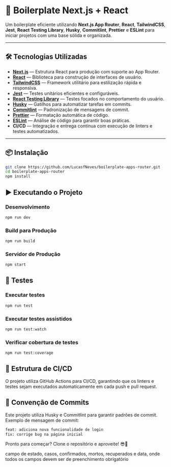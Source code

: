 # 🚀 Boilerplate Next.js + React

Um boilerplate eficiente utilizando **Next.js App Router**, **React**, **TailwindCSS**, **Jest**, **React Testing Library**, **Husky**, **Commitlint**, **Prettier** e **ESLint** para iniciar projetos com uma base sólida e organizada.

---

## 🛠 Tecnologias Utilizadas

- **[Next.js](https://nextjs.org/)** — Estrutura React para produção com suporte ao App Router.  
- **[React](https://react.dev/)** — Biblioteca para construção de interfaces de usuário.  
- **[TailwindCSS](https://tailwindcss.com/)** — Framework utilitário para estilização rápida e responsiva.  
- **[Jest](https://jestjs.io/)** — Testes unitários eficientes e configuráveis.  
- **[React Testing Library](https://testing-library.com/docs/react-testing-library/intro/)** — Testes focados no comportamento do usuário.  
- **[Husky](https://typicode.github.io/husky/)** — Gatilhos para automatizar tarefas em commits.  
- **[Commitlint](https://commitlint.js.org/)** — Padronização de mensagens de commit.  
- **[Prettier](https://prettier.io/)** — Formatação automática de código.  
- **[ESLint](https://eslint.org/)** — Análise de código para garantir boas práticas.
- **CI/CD** — Integração e entrega contínua com execução de linters e testes automatizados.

---

## 📦 Instalação

```bash
git clone https://github.com/LucasfNeves/boilerplate-apps-router.git
cd boilerplate-apps-router
npm install
```

## ▶️ Executando o Projeto

### Desenvolvimento
```bash
npm run dev
```

### Build para Produção
```bash
npm run build
```

### Servidor de Produção
```bash
npm start
```

## 🧪 Testes

### Executar testes
```bash
npm run test
```

### Executar testes assistidos
```bash
npm run test:watch
```

### Verificar cobertura de testes
```bash
npm run test:coverage
```

## 🚀 Estrutura de CI/CD
O projeto utiliza GitHub Actions para CI/CD, garantindo que os linters e testes sejam executados automaticamente em cada push e pull request.

## 📄 Convenção de Commits
Este projeto utiliza Husky e Commitlint para garantir padrões de commit.
Exemplo de mensagem de commit:
```bash
feat: adiciona nova funcionalidade de login
fix: corrige bug na página inicial
```
Pronto para começar? Clone o repositório e aproveite! 😎🚀



 campo de estado, casos, confirmados,
mortos, recuperados e data, onde todos os campos devem ser de preenchimento obrigatório

